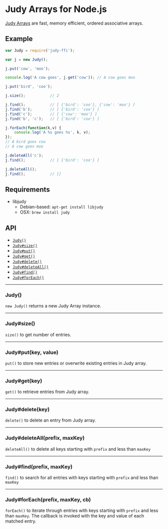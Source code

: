 Judy Arrays for Node.js
=======================

[Judy Arrays](http://judy.sourceforge.net/downloads/10minutes.htm)
are fast, memory efficient, ordered associative arrays.

Example
-------

``` js
var Judy = require('judy-ffi');

var j = new Judy();

j.put('cow', 'moo');

console.log('A cow goes', j.get('cow')); // A cow goes moo

j.put('bird', 'coo');

j.size();			// 2

j.find();			// [ {'bird': 'coo'}, {'cow': 'moo'} ]
j.find('b');		// [ {'bird': 'coo'} ]
j.find('c');		// [ {'cow': 'moo'} ]
j.find('b', 'c');	// [ {'bird': 'coo'} ]

j.forEach(function(k,v) {
	console.log('A %s goes %s', k, v);
});
// A bird goes coo
// A cow goes moo

j.deleteAll('c');
j.find();			// [ {'bird': 'coo'} ]

j.deleteAll();
j.find();			// []
```

Requirements
------------

  * libjudy
	  * Debian-based: `apt-get install libjudy`
	  * OSX: `brew install judy`

API
---

  * <a href="#judy">`Judy()`</a>
  * <a href="#judysize">`Judy#size()`</a>
  * <a href="#judyputkey-value">`Judy#put()`</a>
  * <a href="#judygetkey">`Judy#get()`</a>
  * <a href="#judydeletekey">`Judy#delete()`</a>
  * <a href="#judydeleteallprefix-maxkey">`Judy#deleteAll()`</a>
  * <a href="#judyfindprefix-maxkey">`Judy#find()`</a>
  * <a href="#judyforeachprefix-maxkey-cb">`Judy#forEach()`</a>

---
### Judy()
`new Judy()` returns a new Judy Array instance.

---
### Judy#size()
`size()` to get number of entries.

---
### Judy#put(key, value)
`put()` to store new entries or overwrite existing entries in Judy array.

---
### Judy#get(key)
`get()` to retrieve entries from Judy array.

---
### Judy#delete(key)
`delete()` to delete an entry from Judy array.

---
### Judy#deleteAll(prefix, maxKey)
`deleteAll()` to delete all keys starting with `prefix` and less than `maxKey`

---
### Judy#find(prefix, maxKey)
`find()` to search for all entries with keys starting with `prefix` and less than `maxKey`

---
### Judy#forEach(prefix, maxKey, cb)
`forEach()` to iterate through entries with keys starting with `prefix` and less than `maxKey`. The callback is invoked with the key and value of each matched entry.